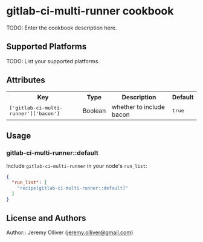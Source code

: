 # gitlab-ci-multi-runner cookbook

TODO: Enter the cookbook description here.

## Supported Platforms

TODO: List your supported platforms.

## Attributes

<table>
  <tr>
    <th>Key</th>
    <th>Type</th>
    <th>Description</th>
    <th>Default</th>
  </tr>
  <tr>
    <td><tt>['gitlab-ci-multi-runner']['bacon']</tt></td>
    <td>Boolean</td>
    <td>whether to include bacon</td>
    <td><tt>true</tt></td>
  </tr>
</table>

## Usage

### gitlab-ci-multi-runner::default

Include `gitlab-ci-multi-runner` in your node's `run_list`:

```json
{
  "run_list": [
    "recipe[gitlab-ci-multi-runner::default]"
  ]
}
```

## License and Authors

Author:: Jeremy Olliver (<jeremy.olliver@gmail.com>)
